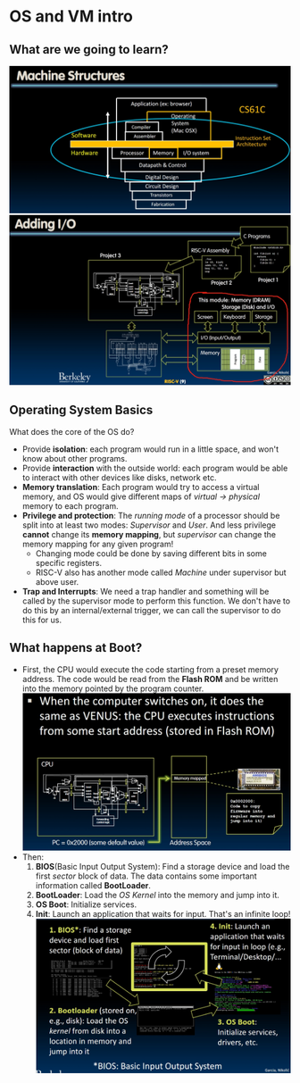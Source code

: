 # OS and VM intro

## What are we going to learn?

![Hierarchy](./Image/Week10/Week10-19.png)
![TODO](./Image/Week10/Week10-20.png)

## Operating System Basics

What does the core of the OS do?

- Provide **isolation**: each program would run in a little space, and won't know about other programs.
- Provide **interaction** with the outside world: each program would be able to interact with other devices like disks, network etc.
- **Memory translation**: Each program would try to access a virtual memory, and OS would give different maps of *virtual -> physical* memory to each program.
- **Privilege and protection**: The *running mode* of a processor should be split into at least two modes: *Supervisor* and *User*. And less privilege **cannot** change its **memory mapping**, but *supervisor* can change the memory mapping for any given program!
  - Changing mode could be done by saving different bits in some specific registers.
  - RISC-V also has another mode called *Machine* under supervisor but above user.
- **Trap and Interrupts**: We need a trap handler and something will be called by the supervisor mode to perform this function. We don't have to do this by an internal/external trigger, we can call the supervisor to do this for us.

## What happens at Boot?

- First, the CPU would execute the code starting from a preset memory address. The code would be read from the **Flash ROM** and be written into the memory pointed by the program counter.
  ![boot](./Image/Week10/Week10-21.png)
- Then:
  1. **BIOS**(Basic Input Output System): Find a storage device and load the first *sector* block of data. The data contains some important information called **BootLoader**.
  2. **BootLoader**: Load the *OS Kernel* into the memory and jump into it.
  3. **OS Boot**: Initialize services.
  4. **Init**: Launch an application that waits for input. That's an infinite loop!
  ![Boot](./Image/Week10/Week10-22.png)
